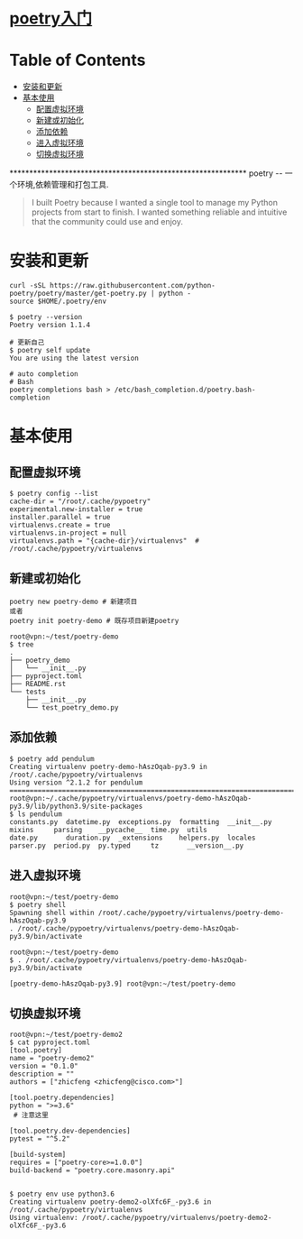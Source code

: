 # [poetry入门](https://github.com/chaleaoch/gitblog/issues/45)


Table of Contents
=================

   * [安装和更新](#安装和更新)
   * [基本使用](#基本使用)
      * [配置虚拟环境](#配置虚拟环境)
      * [新建或初始化](#新建或初始化)
      * [添加依赖](#添加依赖)
      * [进入虚拟环境](#进入虚拟环境)
      * [切换虚拟环境](#切换虚拟环境)

\*\*\*\*\*\*\*\*\*\*\*\*\*\*\*\*\*\*\*\*\*\*\*\*\*\*\*\*\*\*\*\*\*\*\*\*\*\*\*\*\*\*\*\*\*\*\*\*\*\*\*\*\*\*\*\*\*\*\*\*
poetry -- 一个环境,依赖管理和打包工具. 

> I built Poetry because I wanted a single tool to manage my Python projects from start to finish. I wanted something reliable and intuitive that the community could use and enjoy.

# 安装和更新

```text
curl -sSL https://raw.githubusercontent.com/python-poetry/poetry/master/get-poetry.py | python -
source $HOME/.poetry/env

$ poetry --version
Poetry version 1.1.4

# 更新自己
$ poetry self update
You are using the latest version

# auto completion
# Bash
poetry completions bash > /etc/bash_completion.d/poetry.bash-completion
```

# 基本使用

## 配置虚拟环境

```text
$ poetry config --list
cache-dir = "/root/.cache/pypoetry"
experimental.new-installer = true
installer.parallel = true
virtualenvs.create = true
virtualenvs.in-project = null
virtualenvs.path = "{cache-dir}/virtualenvs"  # /root/.cache/pypoetry/virtualenvs
```

## 新建或初始化

```text
poetry new poetry-demo # 新建项目
或者
poetry init poetry-demo # 既存项目新建poetry
```

```text
root@vpn:~/test/poetry-demo 
$ tree
.
├── poetry_demo
│   └── __init__.py
├── pyproject.toml
├── README.rst
└── tests
    ├── __init__.py
    └── test_poetry_demo.py
```

## 添加依赖

```text
$ poetry add pendulum
Creating virtualenv poetry-demo-hAszOqab-py3.9 in /root/.cache/pypoetry/virtualenvs
Using version ^2.1.2 for pendulum
==============================================================================================
root@vpn:~/.cache/pypoetry/virtualenvs/poetry-demo-hAszOqab-py3.9/lib/python3.9/site-packages 
$ ls pendulum
constants.py  datetime.py  exceptions.py  formatting  __init__.py  mixins     parsing    __pycache__  time.py  utils
date.py       duration.py  _extensions    helpers.py  locales      parser.py  period.py  py.typed     tz       __version__.py

```

## 进入虚拟环境

```text
root@vpn:~/test/poetry-demo 
$ poetry shell
Spawning shell within /root/.cache/pypoetry/virtualenvs/poetry-demo-hAszOqab-py3.9
. /root/.cache/pypoetry/virtualenvs/poetry-demo-hAszOqab-py3.9/bin/activate

root@vpn:~/test/poetry-demo 
$ . /root/.cache/pypoetry/virtualenvs/poetry-demo-hAszOqab-py3.9/bin/activate

[poetry-demo-hAszOqab-py3.9] root@vpn:~/test/poetry-demo 

```

## 切换虚拟环境

```text
root@vpn:~/test/poetry-demo2 
$ cat pyproject.toml 
[tool.poetry]
name = "poetry-demo2"
version = "0.1.0"
description = ""
authors = ["zhicfeng <zhicfeng@cisco.com>"]

[tool.poetry.dependencies]
python = ">=3.6"
 # 注意这里

[tool.poetry.dev-dependencies]
pytest = "^5.2"

[build-system]
requires = ["poetry-core>=1.0.0"]
build-backend = "poetry.core.masonry.api"


$ poetry env use python3.6
Creating virtualenv poetry-demo2-olXfc6F_-py3.6 in /root/.cache/pypoetry/virtualenvs
Using virtualenv: /root/.cache/pypoetry/virtualenvs/poetry-demo2-olXfc6F_-py3.6
```

